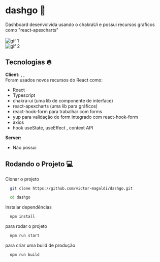 # dashgo 🚀

Dashboard desenvolvida usando o chakraUi e possui recursos graficos como "react-apexcharts"
\
\
![gif 1](https://raw.githubusercontent.com/victor-magaldi/dashgo/main/src/assets/gif-1.gif)
\
![gif 2](https://raw.githubusercontent.com/victor-magaldi/dashgo/main/src/assets/gif-2.gif)

## Tecnologias 🔥

**Client:** , ,
\
Foram usados novos recursos do React como:

-   React
-   Typescript
-   chakra-ui (uma lib de componente de interface)
-   react-apexcharts (uma lib para gráficos)
-   react-hook-form para trabalhar com forms
-   yup para validação de form integrado com react-hook-form
-   axios
-   hook useState, useEffect , context API

**Server:**

-   Não possui

## Rodando o Projeto 💻

Clonar o projeto

```bash
  git clone https://github.com/victor-magaldi/dashgo.git
```

```bash
  cd dashgo
```

Instalar dependências

```bash
  npm install
```

para rodar o projeto

```bash
  npm run start
```

para criar uma build de produção

```bash
  npm run build
```
